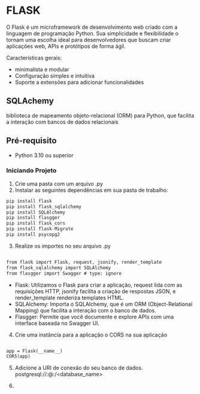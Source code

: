 # FLASK

O Flask é um microframework de desenvolvimento web criado com a linguagem de programação Python. Sua simplicidade e flexibilidade o tornam uma escolha ideal para desenvolvedores que buscam criar aplicações web, APIs e protótipos de forma ágil.

Características gerais:
- minimalista e modular 
- Configuração simples e intuitiva 
- Suporte a extensões para adicionar funcionalidades 

## SQLAchemy
biblioteca de mapeamento objeto-relacional (ORM) para Python, que facilita a interação com bancos de dados relacionais

## Pré-requisito
- Python 3.10 ou superior

### Iniciando Projeto
 

1. Crie uma pasta com um arquivo .py
2. Instalar as seguintes dependências em sua pasta de trabalho:

```python
pip install flask
pip install flask_sqlalchemy
pip install SQLAlchemy
pip install flasgger
pip install flask_cors
pip install flask-Migrate
pip install psycopg2

```

3. Realize os importes no seu arquivo .py

```txt

from flask import Flask, request, jsonify, render_template
from flask_sqlalchemy import SQLAlchemy
from flasgger import Swagger # type: ignore


```

- Flask: Utilizamos o Flask para criar a aplicação, request lida com as requisições HTTP, jsonify facilita a criação de respostas JSON, e render_template renderiza templates HTML.<br>
- SQLAlchemy: Importa o SQLAlchemy, que é um ORM (Object-Relational Mapping) que facilita a interação com o banco de dados.<br>
- Flasgger: Permite que você documente e explore APIs com uma interface baseada no Swagger UI.<br>

4. Crie uma instância para a aplicação o CORS na sua aplicação

```txt

app = Flask(__name__)
CORS(app)

```

5. Adicione a URI de conexão do seu banco de dados.
postgresql://<username>:<password>@<hostname>:<port>/<database_name>

6. 






